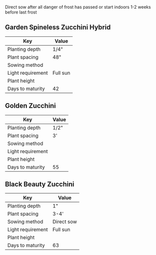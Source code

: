 Direct sow after all danger of frost has passed or start indoors 1-2 weeks before last frost

## Garden Spineless Zucchini Hybrid
| Key               | Value    |
| ----------------- | -------- |
| Planting depth    | 1/4"     |
| Plant spacing     | 48"      |
| Sowing method     |          |
| Light requirement | Full sun |
| Plant height      |          |
| Days to maturity  | 42       |
## Golden Zucchini
| Key               | Value |
| ----------------- | ----- |
| Planting depth    | 1/2"  |
| Plant spacing     | 3'    |
| Sowing method     |       |
| Light requirement |       |
| Plant height      |       |
| Days to maturity  | 55    |
## Black Beauty Zucchini
| Key               | Value      |
| ----------------- | ---------- |
| Planting depth    | 1"         |
| Plant spacing     | 3-4'       |
| Sowing method     | Direct sow |
| Light requirement | Full sun   |
| Plant height      |            |
| Days to maturity  | 63         |
